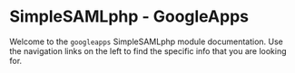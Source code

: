 # SimpleSAMLphp - GoogleApps #

Welcome to the `googleapps` SimpleSAMLphp module documentation. Use the navigation links on the left to find the specific info that you are looking for.